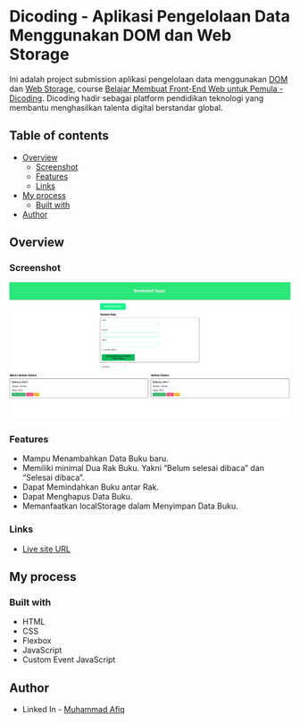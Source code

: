 # Dicoding - Aplikasi Pengelolaan Data Menggunakan DOM dan Web Storage

Ini adalah project submission aplikasi pengelolaan data menggunakan [DOM](https://developer.mozilla.org/en-US/docs/Web/API/Document_Object_Model) dan [Web Storage](https://developer.mozilla.org/en-US/docs/Web/API/Web_Storage_API), course [Belajar Membuat Front-End Web untuk Pemula - Dicoding](https://www.dicoding.com/academies/315).
Dicoding hadir sebagai platform pendidikan teknologi yang membantu menghasilkan talenta digital berstandar global.

## Table of contents

- [Overview](#overview)
  - [Screenshot](#screenshot)
  - [Features](#features)
  - [Links](#links)
- [My process](#my-process)
  - [Built with](#built-with)
- [Author](#author)

## Overview

### Screenshot

![](./new_screenshot.png.png)

### Features

- Mampu Menambahkan Data Buku baru.
- Memiliki minimal Dua Rak Buku. Yakni “Belum selesai dibaca” dan “Selesai dibaca”.
- Dapat Memindahkan Buku antar Rak.
- Dapat Menghapus Data Buku.
- Memanfaatkan localStorage dalam Menyimpan Data Buku.

### Links

- [Live site URL](https://ijuldev.github.io/bookshelf-app)

## My process

### Built with

- HTML
- CSS
- Flexbox
- JavaScript
- Custom Event JavaScript

## Author
- Linked In - [Muhammad Afiq](https://www.linkedin.com/in/muhammad-afiq-2a097314b/)
